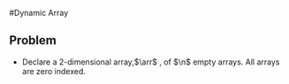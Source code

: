 #Dynamic Array
## Problem
- Declare a 2-dimensional array,$\arr$ , of $\n$  empty arrays. All arrays are zero indexed.
